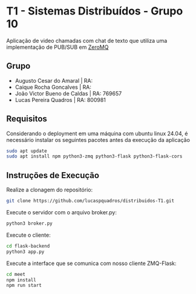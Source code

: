# T1 - Sistemas Distribuídos - Grupo 10
Aplicação de video chamadas com chat de texto que utiliza uma implementação de PUB/SUB em [ZeroMQ](https://zeromq.org/)

## Grupo
- Augusto Cesar do Amaral | RA: 
- Caique Rocha Goncalves | RA: 
- João Victor Bueno de Caldas | RA: 769657
- Lucas Pereira Quadros | RA: 800981

## Requisitos
Considerando o deployment em uma máquina com ubuntu linux 24.04, é necessário instalar os seguintes pacotes antes da execução da aplicação
```sh
sudo apt update
sudo apt install npm python3-zmq python3-flask python3-flask-cors
```

## Instruções de Execução
Realize a clonagem do repositório:
```sh
git clone https://github.com/lucaspquadros/distribuidos-T1.git
```

Execute o servidor com o arquivo broker.py:
```sh
python3 broker.py
```

Execute o cliente:
```sh
cd flask-backend
python3 app.py
```

Execute a interface que se comunica com nosso cliente ZMQ-Flask:
```sh
cd meet
npm install
npm run start
```
